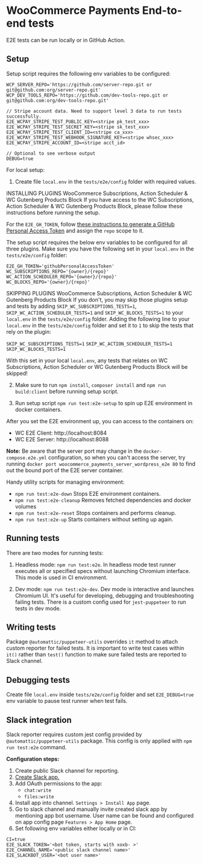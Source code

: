 # WooCommerce Payments End-to-end tests

E2E tests can be run locally or in GitHub Action.

## Setup

Setup script requires the following env variables to be configured:

```
WCP_SERVER_REPO='https://github.com/server-repo.git or git@github.com:org/server-repo.git'
WCP_DEV_TOOLS_REPO='https://github.com/dev-tools-repo.git or git@github.com:org/dev-tools-repo.git'

// Stripe account data. Need to support level 3 data to run tests successfully.
E2E_WCPAY_STRIPE_TEST_PUBLIC_KEY=<stripe pk_test_xxx>
E2E_WCPAY_STRIPE_TEST_SECRET_KEY=<stripe sk_test_xxx>
E2E_WCPAY_STRIPE_TEST_CLIENT_ID=<stripe ca_xxx>
E2E_WCPAY_STRIPE_TEST_WEBHOOK_SIGNATURE_KEY=<stripe whsec_xxx>
E2E_WCPAY_STRIPE_ACCOUNT_ID=<stripe acct_id>

// Optional to see verbose output
DEBUG=true
```

For local setup:

1. Create file `local.env` in the `tests/e2e/config` folder with required values.

INSTALLING PLUGINS WooCommerce Subscriptions, Action Scheduler & WC Gutenberg Products Block
If you have access to the WC Subscriptions, Action Scheduler & WC Gutenberg Products Block, please follow these instructions before running the setup.

For the `E2E_GH_TOKEN`, follow [these instructions to generate a GitHub Personal Access Token](https://docs.github.com/en/github/authenticating-to-github/creating-a-personal-access-token) and assign the `repo` scope to it.

The setup script requires the below env variables to be configured for all three plugins.
Make sure you have the following set in your `local.env` in the `tests/e2e/config` folder:

```
E2E_GH_TOKEN='githubPersonalAccessToken'
WC_SUBSCRIPTIONS_REPO='{owner}/{repo}'
WC_ACTION_SCHEDULER_REPO='{owner}/{repo}'
WC_BLOCKS_REPO='{owner}/{repo}'
```

SKIPPING PLUGINS WooCommerce Subscriptions, Action Scheduler & WC Gutenberg Products Block
If you don't, you may skip those plugins setup and tests by adding `SKIP_WC_SUBSCRIPTIONS_TESTS=1`, `SKIP_WC_ACTION_SCHEDULER_TESTS=1` and `SKIP_WC_BLOCKS_TESTS=1` to your `local.env` in the `tests/e2e/config` folder.
Adding the following line to your `local.env` in the `tests/e2e/config` folder and set it to `1` to skip the tests that rely on the plugin:

`SKIP_WC_SUBSCRIPTIONS_TESTS=1`
`SKIP_WC_ACTION_SCHEDULER_TESTS=1`
`SKIP_WC_BLOCKS_TESTS=1`

With this set in your local `local.env`, any tests that relates on WC Subscriptions, Action Scheduler or WC Gutenberg Products Block will be skipped!

2. Make sure to run `npm install`,  `composer install` and `npm run build:client` before running setup script.

3. Run setup script `npm run test:e2e-setup` to spin up E2E environment in docker containers.

After you set the E2E environment up, you can access to the containers on:

- WC E2E Client: http://localhost:8084
- WC E2E Server: http://localhost:8088 

**Note:** Be aware that the server port may change in the `docker-compose.e2e.yml` configuration, so when you can't access the server, try running `docker port woocommerce_payments_server_wordpress_e2e 80` to find out the bound port of the E2E server container.

Handy utility scripts for managing environment:

* `npm run test:e2e-down` Stops E2E environment containers.
* `npm run test:e2e-cleanup` Removes fetched dependencies and docker volumes
* `npm run test:e2e-reset` Stops containers and performs cleanup.
* `npm run test:e2e-up` Starts containers without setting up again.

## Running tests

There are two modes for running tests:

1. Headless mode: `npm run test:e2e`. In headless mode test runner executes all or specified specs without launching Chromium interface. This mode is used in CI environment.

2. Dev mode: `npm run test:e2e-dev`. Dev mode is interactive and launches Chromium UI. It's useful for developing, debugging and troubleshooting failing tests. There is a custom config used for `jest-puppeteer` to run tests in dev mode.

## Writing tests

Package `@automattic/puppeteer-utils` overrides `it` method to attach custom reporter for failed tests.
It is important to write test cases within `it()` rather than `test()` function to make sure failed tests are reported to Slack channel.

## Debugging tests

Create file `local.env` inside `tests/e2e/config` folder and set `E2E_DEBUG=true` env variable to pause test runner when test fails.

## Slack integration

Slack reporter requires custom jest config provided by `@automattic/puppeteer-utils` package. This config is only applied with `npm run test:e2e` command.

**Configuration steps:**

1. Create public Slack channel for reporting.
2. [Create Slack app.](https://api.slack.com/apps/)
3. Add OAuth permissions to the app:
    * `chat:write`
    * `files:write`
4. Install app into channel. `Settings > Install App` page.
5. Go to slack channel and manually invite created slack app by mentioning app bot username. User name can be found and configured on app config page `Features > App Home` page.
6. Set following env variables either locally or in CI:
```
CI=true
E2E_SLACK_TOKEN='<bot token, starts with xoxb- >'
E2E_CHANNEL_NAME='<public slack channel name>'
E2E_SLACKBOT_USER='<bot user name>'
```
